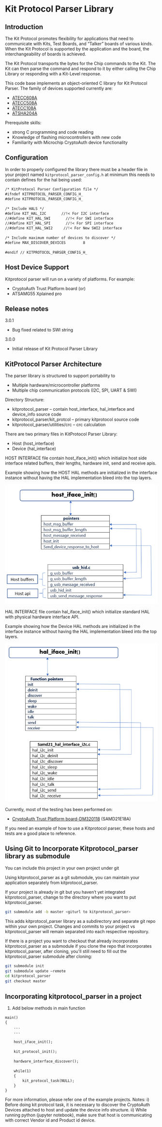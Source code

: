 Kit Protocol Parser Library
====================================================

Introduction
------------------------
The Kit Protocol promotes flexibility for applications that need to communicate with Kits,
Test Boards, and “Talker” boards of various kinds. When the Kit Protocol is supported by the application
and the board, the interchangeability of boards is achieved.

The Kit Protocol transports the bytes for the Chip commands to the Kit. The Kit can then parse the
command and respond to it by either calling the Chip Library or responding with a Kit-Level response.

This code base implements an object-oriented C library for Kit Protocol Parser.
The family of devices supported currently are:

- [ATECC608A](http://www.microchip.com/ATECC608A)
- [ATECC508A](http://www.microchip.com/ATECC508A)
- [ATECC108A](http://www.microchip.com/ATECC108A)
- [ATSHA204A](http://www.microchip.com/ATSHA204A)

Prerequisite skills:
  - strong C programming and code reading
  - Knowledge of flashing microcontrollers with new code
  - Familiarity with Microchip CryptoAuth device functionality



Configuration
-----------
In order to properly configured the library there must be a header file in your
project named `kitprotocol_parser_config.h` at minimum this needs to contain defines for the
hal being used:

```
/* KitProtocol Parser Configuration file */
#ifndef KITPROTOCOL_PARSER_CONFIG_H_
#define KITPROTOCOL_PARSER_CONFIG_H_

/* Include HALS */
#define KIT_HAL_I2C       //!< For I2C interface
//#define KIT_HAL_SWI       //!< For SWI interface
//#define KIT_HAL_SPI       //!< For SPI interface
//#define KIT_HAL_SWI2     //!< For New SWI2 interface

/* Include maximum number of devices to discover */
#define MAX_DISCOVER_DEVICES        8

#endif // KITPROTOCOL_PARSER_CONFIG_H_
```

Host Device Support
-------------------------
Kitprotocol parser will run on a variety of platforms. 
For example:
- CryptoAuth Trust Platform board (or)
- ATSAMG55 Xplained pro

Release notes
-----------
 3.0.1
  - Bug fixed related to SWI string

 3.0.0
  - Initial release of Kit Protocol Parser Library


KitProtocol Parser Architecture
---------------------------------
The parser library is structured to support portability to
  - Multiple hardware/microcontroller platforms
  - Multiple chip communication protocols (I2C, SPI, UART & SWI)

Directory Structure:
  - kitprotocol_parser – contain host_interface, hal_interface and device_info source code
  - kitprotocol_parser/kit_protcol – primary kitprotocol source code
  - kitprotocol_parser/utilities/crc – crc calculation

There are two primary files in KitProtocol Parser Library:
  - Host (host_interface)
  - Device (hal_interface)

HOST INTERFACE file contain host_iface_init() which initialize host side interface related buffers,
their lengths, hardware init, send and receive apis.

Example showing how the HOST HAL methods are initialized in the interface instance without having
the HAL implementation bleed into the top layers.

![KitProtocol Parser Architecture](./docs/kitprotocol_parser_host_interface.PNG "KitProtocol Parser Host Interface" )

HAL INTERFACE file contain hal_iface_init() which initialize standard HAL with physical hardware interface API.

Example showing how the Device HAL methods are initialized in the interface instance without having
the HAL implementation bleed into the top layers.

![KitProtocol Parser Architecture](./docs/kitprotocol_parser_hal_interface.PNG "KitProtocol Parser Hal Interface" )

Currently, most of the testing has been performed on:
  - [CryptoAuth Trust Platform board-DM320118](https://www.microchip.com/developmenttools/productdetails/DM320118) (SAMD21E18A)

If you need an example of how to use a Kitprotocol parser, these hosts and tests are a good place to reference.

Using Git to Incorporate Kitprotocol_parser library as submodule
------------------------------------------------------------------
You can include this project in your own project under git

Using kitprotocol_parser as a git submodule, you can maintain your application separately from kitprotocol_parser.

If your project is already in git but you haven’t yet integrated kitprotocol_parser, change to the directory
where you want to put kitprotocol_parser.

```bash
git submodule add -b master <giturl to kitprotocol_parser>
```

This adds kitprotocol_parser library as a subdirectory and separate git repo within your own project.
Changes and commits to your project vs kitprotocol_parser will remain separated into each respective repository.

If there is a project you want to checkout that already incorporates kitprotocol_parser as a submodule
if you clone the repo that incorporates kitprotocol_parser, after cloning, you'll still need to fill out the
kitprotocol_parser submodule after cloning:

```bash
git submodule init
git submodule update –remote
cd kitprotocol_parser
git checkout master
```

Incorporating kitprotocol_parser in a project
-----------------------------------------------

1) Add below methods in main function

  ```
  main()
  {
      ...
      ...

      host_iface_init();

      kit_protocol_init();

      hardware_interface_discover();

      while(1)
      {
          kit_protocol_task(NULL);
      }
  }
  ```

For more information, please refer one of the example projects.
Notes: i)  Before doing kit protocol task, it is necessary to discover the CryptoAuth Devices attached to host
           and update the device info structure.
       ii) While running python (jupyter notebook), make sure that host is communicating with correct Vendor id
           and Product id device.

